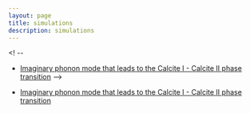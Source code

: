 ```yaml
---
layout: page
title: simulations
description: simulations
---
```


<! --
- [Imaginary phonon mode that leads to the Calcite I - Calcite II phase transition](https://github.com/DavidCdeB/davidcdeb.github.io/tree/master/calcite_vibs/Jmolvib/index.html?name=calcite_II.xyz&spt=calcite_II.spt)
-->

- [Imaginary phonon mode that leads to the Calcite I - Calcite II phase transition](http://davidcdeb.com/calcite_vibs/Jmolvib/index.html?name=calcite_II.xyz&spt=calcite_II.spt)
